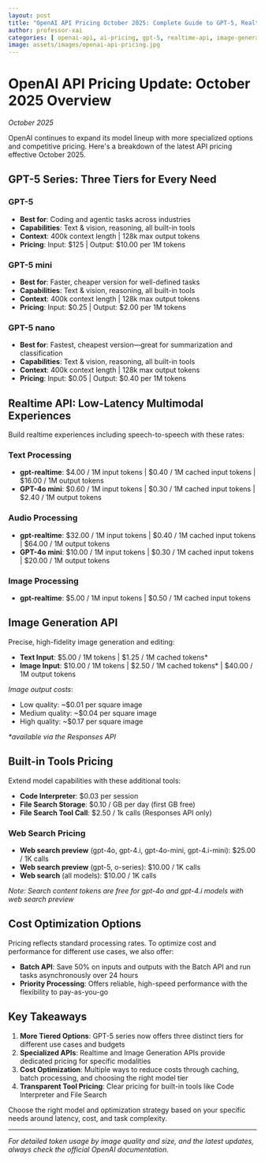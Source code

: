 ```yaml
---
layout: post
title: "OpenAI API Pricing October 2025: Complete Guide to GPT-5, Realtime & Image Generation Costs"
author: professor-xai
categories: [ openai-api, ai-pricing, gpt-5, realtime-api, image-generation, ai-costs, api-optimization ]
image: assets/images/openai-api-pricing.jpg
---
```


# OpenAI API Pricing Update: October 2025 Overview

*October 2025*

OpenAI continues to expand its model lineup with more specialized options and competitive pricing. Here's a breakdown of the latest API pricing effective October 2025.

## GPT-5 Series: Three Tiers for Every Need

### GPT-5
- **Best for**: Coding and agentic tasks across industries
- **Capabilities**: Text & vision, reasoning, all built-in tools
- **Context**: 400k context length | 128k max output tokens
- **Pricing**: Input: $125 | Output: $10.00 per 1M tokens

### GPT-5 mini
- **Best for**: Faster, cheaper version for well-defined tasks
- **Capabilities**: Text & vision, reasoning, all built-in tools
- **Context**: 400k context length | 128k max output tokens
- **Pricing**: Input: $0.25 | Output: $2.00 per 1M tokens

### GPT-5 nano
- **Best for**: Fastest, cheapest version—great for summarization and classification
- **Capabilities**: Text & vision, reasoning, all built-in tools
- **Context**: 400k context length | 128k max output tokens
- **Pricing**: Input: $0.05 | Output: $0.40 per 1M tokens

## Realtime API: Low-Latency Multimodal Experiences

Build realtime experiences including speech-to-speech with these rates:

### Text Processing
- **gpt-realtime**: $4.00 / 1M input tokens | $0.40 / 1M cached input tokens | $16.00 / 1M output tokens
- **GPT-4o mini**: $0.60 / 1M input tokens | $0.30 / 1M cached input tokens | $2.40 / 1M output tokens

### Audio Processing
- **gpt-realtime**: $32.00 / 1M input tokens | $0.40 / 1M cached input tokens | $64.00 / 1M output tokens
- **GPT-4o mini**: $10.00 / 1M input tokens | $0.30 / 1M cached input tokens | $20.00 / 1M output tokens

### Image Processing
- **gpt-realtime**: $5.00 / 1M input tokens | $0.50 / 1M cached input tokens

## Image Generation API

Precise, high-fidelity image generation and editing:

- **Text Input**: $5.00 / 1M tokens | $1.25 / 1M cached tokens*
- **Image Input**: $10.00 / 1M tokens | $2.50 / 1M cached tokens* | $40.00 / 1M output tokens

*Image output costs*:
- Low quality: ~$0.01 per square image
- Medium quality: ~$0.04 per square image  
- High quality: ~$0.17 per square image

*\*available via the Responses API*

## Built-in Tools Pricing

Extend model capabilities with these additional tools:

- **Code Interpreter**: $0.03 per session
- **File Search Storage**: $0.10 / GB per day (first GB free)
- **File Search Tool Call**: $2.50 / 1k calls (Responses API only)

### Web Search Pricing
- **Web search preview** (gpt-4o, gpt-4.i, gpt-4o-mini, gpt-4.i-mini): $25.00 / 1K calls
- **Web search preview** (gpt-5, o-series): $10.00 / 1K calls
- **Web search** (all models): $10.00 / 1K calls

*Note: Search content tokens are free for gpt-4o and gpt-4.i models with web search preview*

## Cost Optimization Options

Pricing reflects standard processing rates. To optimize cost and performance for different use cases, we also offer:

- **Batch API**: Save 50% on inputs and outputs with the Batch API and run tasks asynchronously over 24 hours
- **Priority Processing**: Offers reliable, high-speed performance with the flexibility to pay-as-you-go

## Key Takeaways

1. **More Tiered Options**: GPT-5 series now offers three distinct tiers for different use cases and budgets
2. **Specialized APIs**: Realtime and Image Generation APIs provide dedicated pricing for specific modalities
3. **Cost Optimization**: Multiple ways to reduce costs through caching, batch processing, and choosing the right model tier
4. **Transparent Tool Pricing**: Clear pricing for built-in tools like Code Interpreter and File Search

Choose the right model and optimization strategy based on your specific needs around latency, cost, and task complexity.

---
*For detailed token usage by image quality and size, and the latest updates, always check the official OpenAI documentation.*
